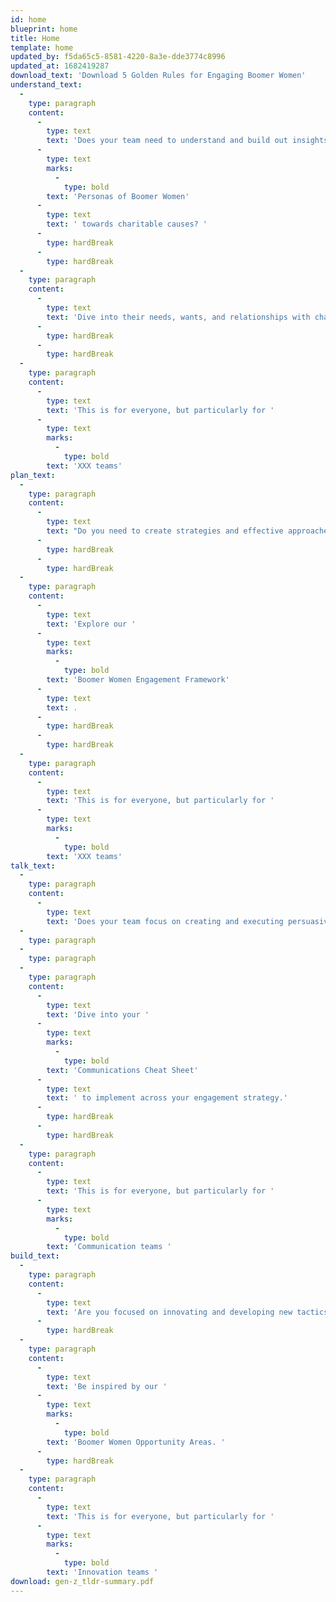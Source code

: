 ```yaml
---
id: home
blueprint: home
title: Home
template: home
updated_by: f5da65c5-8581-4220-8a3e-dde3774c8996
updated_at: 1682419287
download_text: 'Download 5 Golden Rules for Engaging Boomer Women'
understand_text:
  -
    type: paragraph
    content:
      -
        type: text
        text: 'Does your team need to understand and build out insights rooted in the '
      -
        type: text
        marks:
          -
            type: bold
        text: 'Personas of Boomer Women'
      -
        type: text
        text: ' towards charitable causes? '
      -
        type: hardBreak
      -
        type: hardBreak
  -
    type: paragraph
    content:
      -
        type: text
        text: 'Dive into their needs, wants, and relationships with charities.'
      -
        type: hardBreak
      -
        type: hardBreak
  -
    type: paragraph
    content:
      -
        type: text
        text: 'This is for everyone, but particularly for '
      -
        type: text
        marks:
          -
            type: bold
        text: 'XXX teams'
plan_text:
  -
    type: paragraph
    content:
      -
        type: text
        text: "Do you need to create strategies and effective approaches for influencing behaviour at different stages of Boomer Women's involvement with your cause? "
      -
        type: hardBreak
      -
        type: hardBreak
  -
    type: paragraph
    content:
      -
        type: text
        text: 'Explore our '
      -
        type: text
        marks:
          -
            type: bold
        text: 'Boomer Women Engagement Framework'
      -
        type: text
        text: .
      -
        type: hardBreak
      -
        type: hardBreak
  -
    type: paragraph
    content:
      -
        type: text
        text: 'This is for everyone, but particularly for '
      -
        type: text
        marks:
          -
            type: bold
        text: 'XXX teams'
talk_text:
  -
    type: paragraph
    content:
      -
        type: text
        text: 'Does your team focus on creating and executing persuasive messages and communications to drive actions? '
  -
    type: paragraph
  -
    type: paragraph
  -
    type: paragraph
    content:
      -
        type: text
        text: 'Dive into your '
      -
        type: text
        marks:
          -
            type: bold
        text: 'Communications Cheat Sheet'
      -
        type: text
        text: ' to implement across your engagement strategy.'
      -
        type: hardBreak
      -
        type: hardBreak
  -
    type: paragraph
    content:
      -
        type: text
        text: 'This is for everyone, but particularly for '
      -
        type: text
        marks:
          -
            type: bold
        text: 'Communication teams '
build_text:
  -
    type: paragraph
    content:
      -
        type: text
        text: 'Are you focused on innovating and developing new tactics and approaches designed to appeal most strongly to Boomer Women and their attitudes towards charitable support? '
      -
        type: hardBreak
  -
    type: paragraph
    content:
      -
        type: text
        text: 'Be inspired by our '
      -
        type: text
        marks:
          -
            type: bold
        text: 'Boomer Women Opportunity Areas. '
      -
        type: hardBreak
  -
    type: paragraph
    content:
      -
        type: text
        text: 'This is for everyone, but particularly for '
      -
        type: text
        marks:
          -
            type: bold
        text: 'Innovation teams '
download: gen-z_tldr-summary.pdf
---
```

